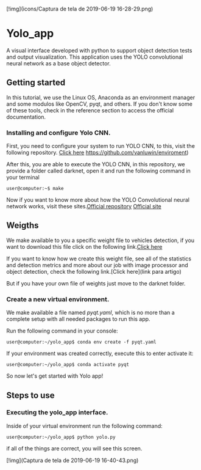 [!img](icons/Captura de tela de 2019-06-19 16-28-29.png)

# Yolo_app

A visual interface developed with python to support object detection tests and output visualization. This application uses the YOLO convolutional neural network as a base object detector.

## Getting started

In this tutorial, we use the Linux OS, Anaconda as an environment manager and some modulos like OpenCV, pyqt, and others. If you don't know some of these tools, check in the reference section to access the official documentation.

### Installing and configure Yolo CNN.

First, you need to configure your system to run YOLO CNN, to this, visit
the following repository. [Click here](https://github.com/vanluwin/enviroment)
https://github.com/vanluwin/enviroment)

After this, you are able to execute the YOLO CNN, in this repository, we provide a folder called darknet, open it and run the following command in your terminal

```console
user@computer:~$ make
```
Now if you want to know more about how the YOLO Convolutional neural network works, visit these sites.[Official repository](https://pjreddie.com/darknet/yolo/) [Official site](https://github.com/AlexeyAB/darknet#how-to-train-to-detect-your-custom-objects)

## Weigths

We make available to you a specific weight file to vehicles detection, if you want to download this file click on the following link.[Click here](link_pro_download)

If you want to know how we create this weight file, see all of the statistics and detection metrics and more about our job with image processor and object detection, check the following link.[Click here](link para artigo)

But if you have your own file of weights just move to the darknet folder.

### Create a new virtual environment.

We make available a file named *pyqt.yaml*, which is no more than a complete setup with all needed packages to run this app.

Run the following command in your console:

```console
user@computer:~/yolo_app$ conda env create -f pyqt.yaml
```

If your environment was created correctly, execute this to enter activate it:

```console
user@computer:~/yolo_app$ conda activate pyqt
```

So now let's get started with Yolo app!

## Steps to use

### Executing the yolo_app interface.

Inside of your virtual environment run the following command:

```console
user@computer:~/yolo_app$ python yolo.py
```
if all of the things are correct, you will see this screen.

[!img](Captura de tela de 2019-06-19 16-40-43.png)
